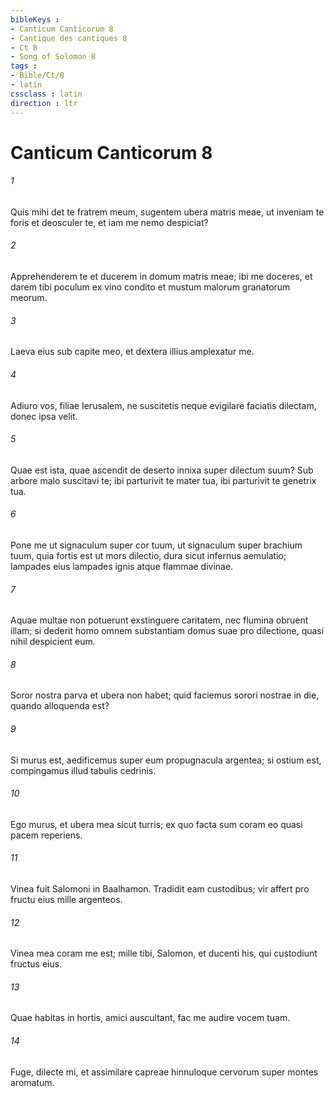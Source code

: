 ```yaml
---
bibleKeys : 
- Canticum Canticorum 8
- Cantique des cantiques 8
- Ct 8
- Song of Solomon 8
tags : 
- Bible/Ct/8
- latin
cssclass : latin
direction : ltr
---
```


# Canticum Canticorum 8

###### 1
Quis mihi det te fratrem meum, sugentem ubera matris meae, ut inveniam te foris et deosculer te, et iam me nemo despiciat?
###### 2
Apprehenderem te et ducerem in domum matris meae; ibi me doceres, et darem tibi poculum ex vino condito et mustum malorum granatorum meorum.
###### 3
Laeva eius sub capite meo, et dextera illius amplexatur me.
###### 4
Adiuro vos, filiae Ierusalem, ne suscitetis neque evigilare faciatis dilectam, donec ipsa velit.
###### 5
Quae est ista, quae ascendit de deserto innixa super dilectum suum? Sub arbore malo suscitavi te; ibi parturivit te mater tua, ibi parturivit te genetrix tua.
###### 6
Pone me ut signaculum super cor tuum, ut signaculum super brachium tuum, quia fortis est ut mors dilectio, dura sicut infernus aemulatio; lampades eius lampades ignis atque flammae divinae.
###### 7
Aquae multae non potuerunt exstinguere caritatem, nec flumina obruent illam; si dederit homo omnem substantiam domus suae pro dilectione, quasi nihil despicient eum.
###### 8
Soror nostra parva et ubera non habet; quid faciemus sorori nostrae in die, quando alloquenda est?
###### 9
Si murus est, aedificemus super eum propugnacula argentea; si ostium est, compingamus illud tabulis cedrinis.
###### 10
Ego murus, et ubera mea sicut turris; ex quo facta sum coram eo quasi pacem reperiens.
###### 11
Vinea fuit Salomoni in Baalhamon. Tradidit eam custodibus; vir affert pro fructu eius mille argenteos.
###### 12
Vinea mea coram me est; mille tibi, Salomon, et ducenti his, qui custodiunt fructus eius.
###### 13
Quae habitas in hortis, amici auscultant, fac me audire vocem tuam.
###### 14
Fuge, dilecte mi, et assimilare capreae hinnuloque cervorum super montes aromatum.
